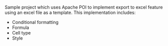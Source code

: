 Sample project which uses Apache POI to implement export to excel feature using an excel file as a template.
This implementation includes:
- Conditional formatting
- Formula
- Cell type
- Style
